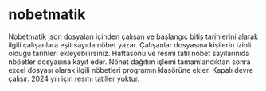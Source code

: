# nobetmatik
Nobetmatik json dosyaları içinden çalışan ve başlangıç bitiş tarihlerini alarak ilgili çalışanlara eşit sayıda nöbet yazar. Çalışanlar dosyasına kişilerin izinli olduğu tarihleri ekleyebilirsiniz. Haftasonu ve resmi tatil nöbet sayılarınıda nböetler dosyasına kayıt eder.
Nönet dağıtım işlemi tamamlandıktan sonra excel dosyası olarak ilgili nöbetleri programın klasörüne ekler.
Kapalı devre çalışır. 2024 yılı için resmi tatiller yoktur.
